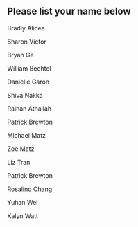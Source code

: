 ## Please list your name below

Bradly Alicea

Sharon Victor

Bryan Ge

William  Bechtel  

Danielle Garon

Shiva Nakka

Raihan Athallah

Patrick Brewton

Michael Matz

Zoe Matz

Liz Tran

Patrick Brewton  

Rosalind Chang

Yuhan Wei

Kalyn Watt
